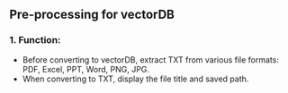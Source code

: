 ## Pre-processing for vectorDB

### 1. Function:

- Before converting to vectorDB, extract TXT from various file formats: PDF, Excel, PPT, Word, PNG, JPG.
- When converting to TXT, display the file title and saved path.

